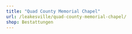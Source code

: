 ```yaml
---
title: "Quad County Memorial Chapel"
url: /leakesville/quad-county-memorial-chapel/
shop: Bestattungen
---
```


